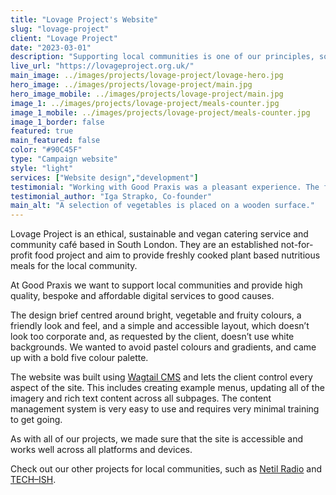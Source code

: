 ```yaml
---
title: "Lovage Project's Website"
slug: "lovage-project"
client: "Lovage Project"
date: "2023-03-01"
description: "Supporting local communities is one of our principles, so we were delighted to have designed and built Lovage Project's new website. They are an ethical, sustainable and plant based community cafe based in South London."
live_url: "https://lovageproject.org.uk/"
main_image: ../images/projects/lovage-project/lovage-hero.jpg
hero_image: ../images/projects/lovage-project/main.jpg
hero_image_mobile: ../images/projects/lovage-project/main.jpg
image_1: ../images/projects/lovage-project/meals-counter.jpg
image_1_mobile: ../images/projects/lovage-project/meals-counter.jpg
image_1_border: false
featured: true
main_featured: false
color: "#90C45F"
type: "Campaign website"
style: "light"
services: ["Website design","development"]
testimonial: "Working with Good Praxis was a pleasant experience. The friendly and professional team that I worked with really listened to help translate my ideas into a website that I am proud of. They had extensive knowledge of website building but also took on my suggestions so it felt very collaborative"
testimonial_author: "Iga Strapko, Co-founder"
main_alt: "A selection of vegetables is placed on a wooden surface."
---
```


Lovage Project is an ethical, sustainable and vegan catering service and community café based in South London. They are an established not-for-profit food project and aim to provide freshly cooked plant based nutritious meals for the local community.

At Good Praxis we want to support local communities and provide high quality, bespoke and affordable digital services to good causes.

The design brief centred around bright, vegetable and fruity colours, a friendly look and feel, and a simple and accessible layout, which doesn’t look too corporate and, as requested by the client, doesn’t use white backgrounds. We wanted to avoid pastel colours and gradients, and came up with a bold five colour palette.

The website was built using [Wagtail CMS](https://wagtail.org/about-wagtail/) and lets the client control every aspect of the site. This includes creating example menus, updating all of the imagery and rich text content across all subpages. The content management system is very easy to use and requires very minimal training to get going.

As with all of our projects, we made sure that the site is accessible and works well across all platforms and devices.

Check out our other projects for local communities, such as [Netil Radio](../netil-radio) and [TECH–ISH](../techish).
